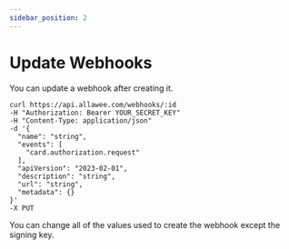 ```yaml
---
sidebar_position: 2
---
```


# Update Webhooks

You can update a webhook after creating it.

```
curl https://api.allawee.com/webhooks/:id
-H "Authorization: Bearer YOUR_SECRET_KEY"
-H "Content-Type: application/json"
-d '{
  "name": "string",
  "events": [
    "card.authorization.request"
  ],
  "apiVersion": "2023-02-01",
  "description": "string",
  "url": "string",
  "metadata": {}
}'
-X PUT
```

You can change all of the values used to create the webhook except the signing key.